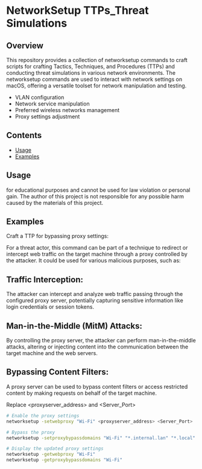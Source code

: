 # NetworkSetup TTPs_Threat Simulations

## Overview

This repository provides a collection of networksetup commands to craft scripts for crafting Tactics, Techniques, and Procedures (TTPs) and conducting threat simulations in various network environments. The networksetup commands are used to interact with network settings on macOS, offering a versatile toolset for network manipulation and testing.

- VLAN configuration
- Network service manipulation
- Preferred wireless networks management
- Proxy settings adjustment
## Contents

- [Usage](#usage)
- [Examples](#examples)

## Usage

for educational purposes and cannot be used for law violation or personal gain. The author of this project is not responsible for any possible harm caused by the materials of this project.

## Examples

Craft a TTP for bypassing proxy settings:

For a threat actor, this command can be part of a technique to redirect or intercept web traffic on the target machine through a proxy controlled by the attacker. It could be used for various malicious purposes, such as:

## Traffic Interception:
The attacker can intercept and analyze web traffic passing through the configured proxy server, potentially capturing sensitive information like login credentials or session tokens.

## Man-in-the-Middle (MitM) Attacks: 
By controlling the proxy server, the attacker can perform man-in-the-middle attacks, altering or injecting content into the communication between the target machine and the web servers.

## Bypassing Content Filters: 
A proxy server can be used to bypass content filters or access restricted content by making requests on behalf of the target machine.

Replace <proxyserver_address> and <Server_Port> 
```bash
# Enable the proxy settings
networksetup -setwebproxy "Wi-Fi" <proxyserver_address> <Server_Port>

# Bypass the proxy
networksetup -setproxybypassdomains "Wi-Fi" "*.internal.lan" "*.local"

# Display the updated proxy settings
networksetup -getwebproxy "Wi-Fi"
networksetup -getproxybypassdomains "Wi-Fi"

